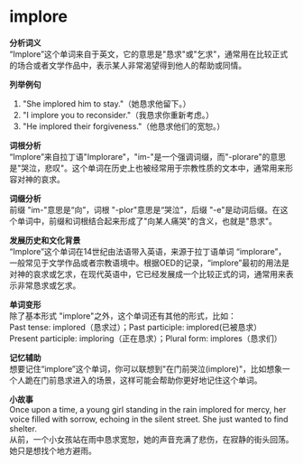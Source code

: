# implore

**分析词义**  
“Implore”这个单词来自于英文，它的意思是"恳求"或"乞求"，通常用在比较正式的场合或者文学作品中，表示某人非常渴望得到他人的帮助或同情。

  

**列举例句**

  

1.  "She implored him to stay."（她恳求他留下。）
2.  "I implore you to reconsider."（我恳求你重新考虑。）
3.  "He implored their forgiveness."（他恳求他们的宽恕。）

  

**词根分析**  
“Implore”来自拉丁语"Implorare"，"im-"是一个强调词缀，而"-plorare"的意思是"哭泣，悲叹"。这个单词在历史上也被经常用于宗教性质的文本中，通常用来形容对神的哀求。

  

**词缀分析**  
前缀 "im-"意思是“向”，词根 "-plor"意思是“哭泣”，后缀 "-e"是动词后缀。在这个单词中，前缀和词根结合起来形成了"向某人痛哭"的含义，也就是"恳求"。

  

**发展历史和文化背景**  
“Implore”这个单词在14世纪由法语带入英语，来源于拉丁语单词 “implorare”，一般常见于文学作品或者宗教语境中。根据OED的记录，“implore”最初的用法是对神的哀求或乞求，在现代英语中，它已经发展成一个比较正式的词，通常用来表示非常恳求或乞求。

  

**单词变形**  
除了基本形式 "implore"之外，这个单词还有其他的形式，比如：  
Past tense: implored（恳求过）；Past participle: implored(已被恳求）  
Present participle: imploring（正在恳求）；Plural form: implores（恳求们）

  

**记忆辅助**  
想要记住“implore”这个单词，你可以联想到"在门前哭泣(implore)"，比如想象一个人跪在门前恳求进入的场景，这样可能会帮助你更好地记住这个单词。

  

**小故事**  
Once upon a time, a young girl standing in the rain implored for mercy, her voice filled with sorrow, echoing in the silent street. She just wanted to find shelter.  
从前，一个小女孩站在雨中恳求宽恕，她的声音充满了悲伤，在寂静的街头回荡。她只是想找个地方避雨。
